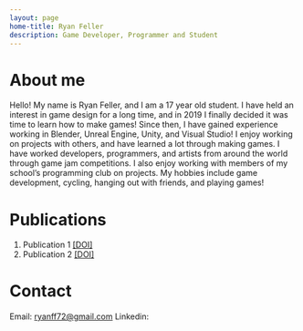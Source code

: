 ```yaml
---
layout: page
home-title: Ryan Feller
description: Game Developer, Programmer and Student
---
```


# About me

Hello! My name is Ryan Feller, and I am a 17 year old student. I have held an interest in game design for a long time, and in 2019 I finally decided it was time to learn how to make games! Since then, I have gained experience working in Blender, Unreal Engine, Unity, and Visual Studio! I enjoy working on projects with others, and have learned a lot through making games. I have worked developers, programmers, and artists from around the world through game jam competitions. I also enjoy working with members of my school’s programming club on projects. My hobbies include game development, cycling, hanging out with friends, and playing games!

# Publications

1. Publication 1 [[DOI]](#)
2. Publication 2 [[DOI]](#)

# Contact

Email: ryanff72@gmail.com
Linkedin: 

